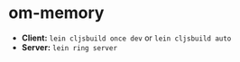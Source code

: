 om-memory
=================

+ **Client:** `lein cljsbuild once dev` or `lein cljsbuild auto`
+ **Server:** `lein ring server`

